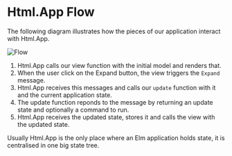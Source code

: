 # Html.App Flow

The following diagram illustrates how the pieces of our application interact with Html.App.

![Flow](040-flow.png)

1. Html.App calls our view function with the initial model and renders that.
1. When the user click on the Expand button, the view triggers the `Expand` message.
1. Html.App receives this messages and calls our `update` function with it and the current application state.
1. The update function reponds to the message by returning an update state and optionally a command to run. 
1. Html.App receives the updated state, stores it and calls the view with the updated state.

Usually Html.App is the only place where an Elm application holds state, it is centralised in one big state tree.

